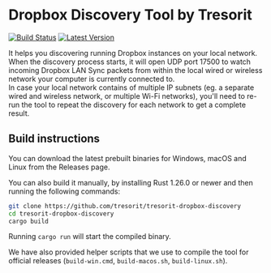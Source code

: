 # Dropbox Discovery Tool by Tresorit
 
[![Build Status](https://api.travis-ci.org/tresorit/tresorit-dropbox-discovery.svg?branch=master)](https://travis-ci.org/tresorit/tresorit-dropbox-discovery)
[![Latest Version](https://img.shields.io/crates/v/tresorit-dropbox-discovery.svg)](https://crates.io/crates/tresorit-dropbox-discovery)

It helps you discovering running Dropbox instances on your local network.
When the discovery process starts, it will open UDP port 17500 to watch
incoming Dropbox LAN Sync packets from within the local wired or wireless
network your computer is currently connected to.  
In case your local network contains of multiple IP subnets (eg. a separate
wired and wireless network, or multiple Wi-Fi networks), you'll need to
re-run the tool to repeat the discovery for each network to get a complete
result.

## Build instructions


You can download the latest prebuilt binaries for Windows, macOS and Linux from the Releases page.

You can also build it manually, by installing Rust 1.26.0 or newer and then running the following commands:
```sh
git clone https://github.com/tresorit/tresorit-dropbox-discovery
cd tresorit-dropbox-discovery
cargo build
```

Running `cargo run` will start the compiled binary.

We have also provided helper scripts that we use to compile the tool for official releases (`build-win.cmd`, `build-macos.sh`, `build-linux.sh`).

